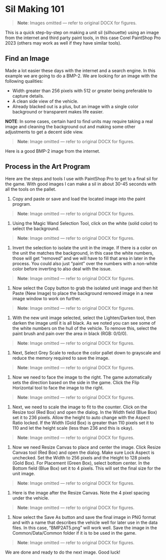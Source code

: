 # Sil Making 101

> **Note**: Images omitted — refer to original DOCX for figures.


This is a quick step\-by\-step on making a unit sil \(silhouette\) using an image from the internet and third party paint tools, in this case Corel PaintShop Pro 2023 \(others may work as well if they have similar tools\)\.

## Find an Image

Made a lot easier these days with the internet and a search engine\. In this example we are going to do a BMP\-2\. We are looking for an image with the following qualities:

- Width greater than 256 pixels with 512 or greater being preferable to capture details\.
- A clean side view of the vehicle\.
- Already blacked out is a plus, but an image with a single color background or transparent makes life easier\.

__NOTE__: In some cases, certain hard to find units may require taking a real image and cleaning the background out and making some other adjustments to get a decent side view\.

> **Note**: Image omitted — refer to original DOCX for figures.



Here is a good BMP\-2 image from the internet\.

## Process in the Art Program

Here are the steps and tools I use with PaintShop Pro to get to a final sil for the game\. With good images I can make a sil in about 30\-45 seconds with all the tools on the pallet\.

1. Copy and paste or save and load the located image into the paint program\.
> **Note**: Image omitted — refer to original DOCX for figures.



1. Using the Magic Wand Selection Tool, click on the white \(solid color\) to select the background\.
> **Note**: Image omitted — refer to original DOCX for figures.



1. Invert the selection to isolate the unit in the image\. If there is a color on the unit the matches the background, in this case the white numbers, those will get “removed” and we will have to fill that area in later in the process\. You could also just “paint” over the numbers with a non\-white color before inverting to also deal with the issue\.
 > **Note**: Image omitted — refer to original DOCX for figures.



1. Now select the Copy button to grab the isolated unit image and then hit Paste \(New Image\) to place the background removed image in a new image window to work on further\.
> **Note**: Image omitted — refer to original DOCX for figures.

 

1. With the new unit image selected, select the Lighten/Darken tool, then darken the image until it is all black\. As we noted you can see some of the white numbers on the hull of the vehicle\. To remove this, select the paint brush and pain over the area in black \(RGB: 0/0/0\)\.
> **Note**: Image omitted — refer to original DOCX for figures.



1. Next, Select Grey Scale to reduce the color pallet down to grayscale and reduce the memory required to save the image\.
> **Note**: Image omitted — refer to original DOCX for figures.



1. Now we need to face the image to the right\. The game automatically sets the direction based on the side in the game\. Click the Flip Horizontal tool to face the image to the right\.
> **Note**: Image omitted — refer to original DOCX for figures.



1. Next, we need to scale the image to fit to the counter\. Click on the Resize tool \(Red Box\) and open the dialog\. In the Width field \(Blue Box\) set it to 236 pixels\. Allow the height to auto change with the Aspect Ratio locked\. If the Width \(Gold Box\) is greater than 110 pixels set it to 110 and let the height scale \(less than 236 and this is okay\)\.
> **Note**: Image omitted — refer to original DOCX for figures.



1. Now we need Resize Canvas to place and center the image\. Click Resize Canvas tool \(Red Box\) and open the dialog\. Make sure Lock Aspect is unchecked\. Set the Width to 256 pixels and the Height to 128 pixels \(Gold Box\)\. For Placement \(Green Box\), select bottom center\. In the Bottom field \(Blue Box\) set it to 4 pixels\. This will set the final size for the unit image\.
> **Note**: Image omitted — refer to original DOCX for figures.



1. Here is the image after the Resize Canvas\. Note the 4 pixel spacing under the vehicle\.
> **Note**: Image omitted — refer to original DOCX for figures.



1. Now select the Save As button and save the final image in PNG format and with a name that describes the vehicle well for later use in the data files\. In this case, “BMP2AT5\.png” will work well\. Save the image in the Common/Data/Common folder if it is to be used in the game\. 
> **Note**: Image omitted — refer to original DOCX for figures.



We are done and ready to do the next image\. Good luck\!

